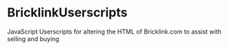 # BricklinkUserscripts
JavaScript Userscripts for altering the HTML of Bricklink.com to assist with selling and buying
